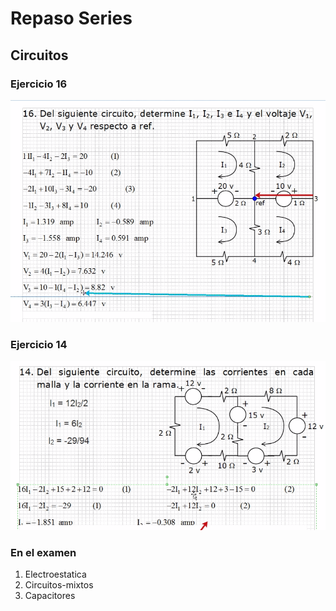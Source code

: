 # Repaso Series

## Circuitos

### Ejercicio 16

![E16](./img/2022-03-01-08-49.png)

### Ejercicio 14

![E14](./img/2022-03-01-09-02.png)

### En el examen

1. Electroestatica
2. Circuitos-mixtos
3. Capacitores
